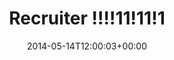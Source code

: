 ---
retweeted: false
source: <a href="http://twitter.com" rel="nofollow">Twitter Web Client</a>
entities:
  user_mentions: []
  urls: []
  symbols: []
  media:
  - expanded_url: https://twitter.com/bascht/status/466548491821801473/photo/1
    indices:
    - '22'
    - '44'
    url: http://t.co/4yAykJch1L
    media_url: http://pbs.twimg.com/media/BnmDYV2IEAAS6pz.png
    id_str: '466548490613821440'
    id: '466548490613821440'
    media_url_https: https://pbs.twimg.com/media/BnmDYV2IEAAS6pz.png
    sizes:
      small:
        w: '680'
        h: '29'
        resize: fit
      large:
        w: '780'
        h: '33'
        resize: fit
      thumb:
        w: '33'
        h: '33'
        resize: crop
      medium:
        w: '780'
        h: '33'
        resize: fit
    type: photo
    display_url: pic.twitter.com/4yAykJch1L
  hashtags: []
display_text_range:
- '0'
- '44'
favorite_count: '1'
id_str: '466548491821801473'
truncated: false
retweet_count: '0'
id: '466548491821801473'
possibly_sensitive: false
created_at: Wed May 14 12:00:03 +0000 2014
favorited: false
full_text: Recruiter !!!!11!11!1
lang: en
extended_entities:
  media:
  - expanded_url: https://twitter.com/bascht/status/466548491821801473/photo/1
    indices:
    - '22'
    - '44'
    url: http://t.co/4yAykJch1L
    media_url: http://pbs.twimg.com/media/BnmDYV2IEAAS6pz.png
    id_str: '466548490613821440'
    id: '466548490613821440'
    media_url_https: https://pbs.twimg.com/media/BnmDYV2IEAAS6pz.png
    sizes:
      small:
        w: '680'
        h: '29'
        resize: fit
      large:
        w: '780'
        h: '33'
        resize: fit
      thumb:
        w: '33'
        h: '33'
        resize: crop
      medium:
        w: '780'
        h: '33'
        resize: fit
    type: photo
    display_url: pic.twitter.com/4yAykJch1L
tags:
- pesos:twitter
date: '2014-05-14T12:00:03+00:00'
src: https://twitter.com/bascht/status/466548491821801473
original_url: https://twitter.com/bascht/status/466548491821801473
type: twitter_tweet
media_url: https://img.bascht.com/twitter/pbs.twimg.com/media/BnmDYV2IEAAS6pz.png
text: Recruiter !!!!11!11!1
title: Recruiter !!!!11!11!1

---